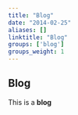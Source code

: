 ```yaml
---
title: "Blog"
date: "2014-02-25"
aliases: []
linktitle: "Blog"
groups: ['blog']
groups_weight: 1
---
```


## Blog

This is a **blog**